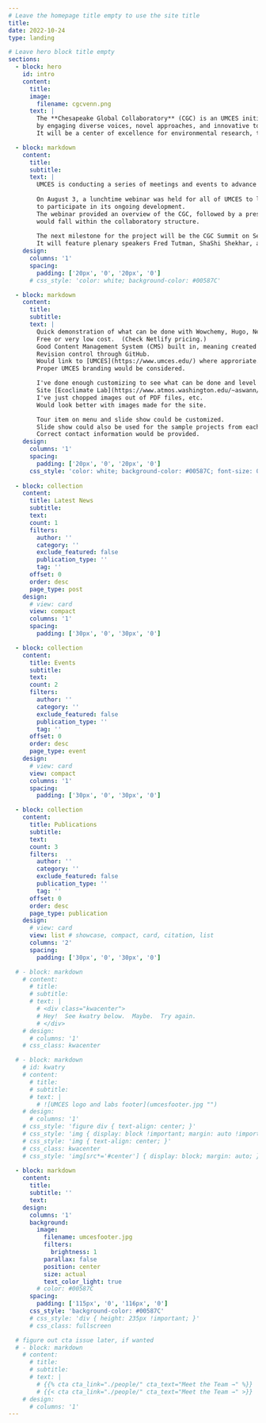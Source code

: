 ```yaml
---
# Leave the homepage title empty to use the site title
title:
date: 2022-10-24
type: landing

# Leave hero block title empty
sections:
  - block: hero
    id: intro
    content:
      title:
      image:
        filename: cgcvenn.png
      text: |
        The **Chesapeake Global Collaboratory** (CGC) is an UMCES initiative to generate accelerated solutions to big problems
        by engaging diverse voices, novel approaches, and innovative tools.
        It will be a center of excellence for environmental research, teaching, and practice.

  - block: markdown
    content:
      title:
      subtitle:
      text: |
        UMCES is conducting a series of meetings and events to advance the initiative with faculty and external partners.
    
        On August 3, a lunchtime webinar was held for all of UMCES to learn about the progress of the CGC and 
        to participate in its ongoing development.
        The webinar provided an overview of the CGC, followed by a presentation of specific research projects from UMCES faculty that 
        would fall within the collaboratory structure.
    
        The next milestone for the project will be the CGC Summit on September 28–29 at the Rita Rossi Colwell Center in Baltimore.
        It will feature plenary speakers Fred Tutman, ShaShi Shekhar, and Dr. Erica Key.
    design:
      columns: '1'
      spacing:
        padding: ['20px', '0', '20px', '0']
      # css_style: 'color: white; background-color: #00587C'

  - block: markdown
    content:
      title:
      subtitle:
      text: |
        Quick demonstration of what can be done with Wowchemy, Hugo, Netlify, GitHub, etc.
        Free or very low cost.  (Check Netlify pricing.)
        Good Content Management System (CMS) built in, meaning created automatically.
        Revision control through GitHub.
        Would link to [UMCES](https://www.umces.edu/) where approriate.
        Proper UMCES branding would be considered.

        I've done enough customizing to see what can be done and level of effort.  Easy.
        Site [Ecoclimate Lab](https://www.atmos.washington.edu/~aswann/LabWebsitePublic/) is a good example of how nice a site based on the research group template can look.
        I've just chopped images out of PDF files, etc.
        Would look better with images made for the site.

        Tour item on menu and slide show could be customized.
        Slide show could also be used for the sample projects from each campus.
        Correct contact information would be provided.
    design:
      columns: '1'
      spacing:
        padding: ['20px', '0', '20px', '0']
      css_style: 'color: white; background-color: #00587C; font-size: 0.5em;'
    
  - block: collection
    content:
      title: Latest News
      subtitle:
      text:
      count: 1
      filters:
        author: ''
        category: ''
        exclude_featured: false
        publication_type: ''
        tag: ''
      offset: 0
      order: desc
      page_type: post
    design:
      # view: card
      view: compact
      columns: '1'
      spacing:
        padding: ['30px', '0', '30px', '0']

  - block: collection
    content:
      title: Events
      subtitle:
      text:
      count: 2
      filters:
        author: ''
        category: ''
        exclude_featured: false
        publication_type: ''
        tag: ''
      offset: 0
      order: desc
      page_type: event
    design:
      # view: card
      view: compact
      columns: '1'
      spacing:
        padding: ['30px', '0', '30px', '0']

  - block: collection
    content:
      title: Publications
      subtitle:
      text:
      count: 3
      filters:
        author: ''
        category: ''
        exclude_featured: false
        publication_type: ''
        tag: ''
      offset: 0
      order: desc
      page_type: publication
    design:
      # view: card
      view: list # showcase, compact, card, citation, list
      columns: '2'
      spacing:
        padding: ['30px', '0', '30px', '0']

  # - block: markdown
    # content:
      # title:
      # subtitle:
      # text: |
        # <div class="kwacenter">
        # Hey!  See kwatry below.  Maybe.  Try again.
        # </div>
    # design:
      # columns: '1'
    # css_class: kwacenter

  # - block: markdown
    # id: kwatry
    # content:
      # title:
      # subtitle:
      # text: |
        # ![UMCES logo and labs footer](umcesfooter.jpg "")
    # design:
      # columns: '1'
    # css_style: 'figure div { text-align: center; }'
    # css_style: 'img { display: block !important; margin: auto !important; }'
    # css_style: 'img { text-align: center; }'
    # css_class: kwacenter
    # css_style: 'img[src*='#center'] { display: block; margin: auto; }'
  
  - block: markdown
    content:
      title:
      subtitle: ''
      text:
    design:
      columns: '1'
      background:
        image: 
          filename: umcesfooter.jpg
          filters:
            brightness: 1
          parallax: false
          position: center
          size: actual
          text_color_light: true
        # color: #00587C
      spacing:
        padding: ['115px', '0', '116px', '0']
      css_style: 'background-color: #00587C'
      # css_style: 'div { height: 235px !important; }'
      # css_class: fullscreen

  # figure out cta issue later, if wanted
  # - block: markdown
    # content:
      # title:
      # subtitle:
      # text: |
        # {{% cta cta_link="./people/" cta_text="Meet the Team →" %}}
        # {{< cta cta_link="./people/" cta_text="Meet the Team →" >}}
    # design:
      # columns: '1'
---
```

